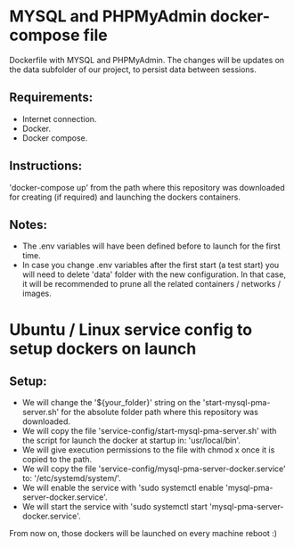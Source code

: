 # MYSQL and PHPMyAdmin docker-compose file

Dockerfile with MYSQL and PHPMyAdmin. The changes will be updates on the data subfolder of our project, to persist data between sessions.

## Requirements:
- Internet connection.
- Docker.
- Docker compose.

## Instructions:
'docker-compose up' from the path where this repository was downloaded for creating (if required) and launching the dockers containers.

## Notes:
- The .env variables will have been defined before to launch for the first time.
- In case you change .env variables after the first start (a test start) you will need to delete 'data' folder with the new configuration. In that case, it will be recommended to prune all the related containers / networks / images.
    

# Ubuntu / Linux service config to setup dockers on launch

## Setup:
- We will change the '${your_folder}' string on the 'start-mysql-pma-server.sh' for the absolute folder path where this repository was downloaded.
- We will copy the file 'service-config/start-mysql-pma-server.sh' with the script for launch the docker at startup in: 'usr/local/bin'.
- We will give execution permissions to the file with chmod x once it is copied to the path.
- We will copy the file 'service-config/mysql-pma-server-docker.service' to: '/etc/systemd/system/'.
- We will enable the service with 'sudo systemctl enable 'mysql-pma-server-docker.service'.
- We will start the service with 'sudo systemctl start 'mysql-pma-server-docker.service'.

From now on, those dockers will be launched on every machine reboot :)